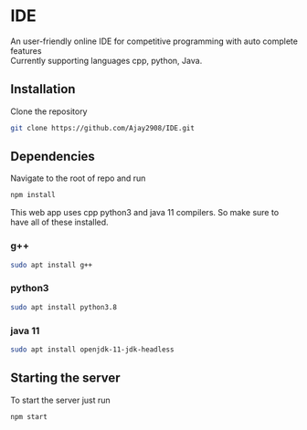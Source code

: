 # IDE

An user-friendly online IDE for competitive programming with auto complete features<br/>
Currently supporting languages cpp, python, Java.<br/>


## Installation

Clone the repository

```bash
git clone https://github.com/Ajay2908/IDE.git
```

## Dependencies

Navigate to the root of repo and run 

```bash
npm install
```
This web app uses cpp python3 and java 11 compilers. So make sure to have all of these installed.
### g++
```bash
sudo apt install g++
```
### python3
```bash
sudo apt install python3.8
```
### java 11
```bash
sudo apt install openjdk-11-jdk-headless
```

## Starting the server
To start the server just run
```bash
npm start
```
